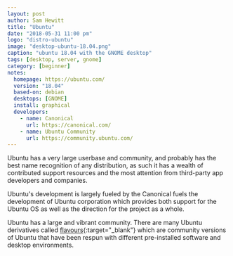 ```yaml
---
layout: post
author: Sam Hewitt
title: "Ubuntu"
date: "2018-05-31 11:00 pm"
logo: "distro-ubuntu"
image: "desktop-ubuntu-18.04.png"
caption: "ubuntu 18.04 with the GNOME desktop"
tags: [desktop, server, gnome]
category: [beginner]
notes:
  homepage: https://ubuntu.com/
  version: "18.04"
  based-on: debian
  desktops: [GNOME]
  install: graphical
  developers:
    - name: Canonical
      url: https://canonical.com/
    - name: Ubuntu Community
      url: https://community.ubuntu.com/
---
```


Ubuntu has a very large userbase and community, and probably has the best name recognition of any distribution, as such it has a wealth of contributed support resources and the most attention from third-party app developers and companies.

Ubuntu's development is largely fueled by the Canonical fuels the development of Ubuntu corporation which provides both support for the Ubuntu OS as well as the direction for the project as a whole.

Ubuntu has a large and vibrant community. There are many Ubuntu derivatives called [flavours](https://www.ubuntu.com/about/about-ubuntu/flavours){:target="_blank"} which are community versions of Ubuntu that have been respun with different pre-installed software and desktop environments. 